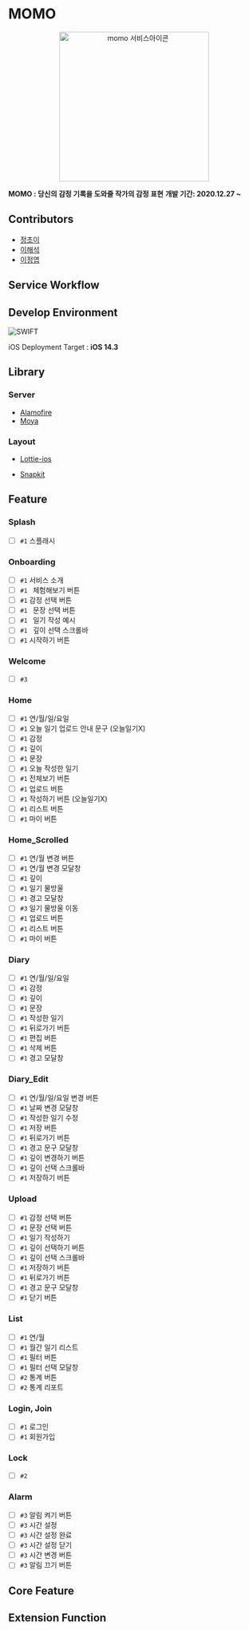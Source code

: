 # MOMO



<p align=center width=100%>
<img src="https://user-images.githubusercontent.com/28949235/103538540-b7981800-4ed9-11eb-83bb-4659c2378d83.png" alt="momo  서비스아이콘" width=300 />

**MOMO : 당신의 감정 기록을 도와줄 작가의 감정 표현**
**개발 기간: 2020.12.27 ~**
</p>

## Contributors

* [정초이](https://github.com/iamcho2)
* [이해석](https://github.com/haeseoklee)
* [이정엽](https://github.com/jeongyeob97)



## Service Workflow

## Develop Environment

![SWIFT](https://img.shields.io/static/v1?style=for-the-badge&logo=swift&message=SWIFT&label=&color=FA7343&labelColor=000000)

iOS Deployment Target : <b>iOS 14.3</b>

## Library

### Server

* [Alamofire](https://github.com/Alamofire/Alamofire)
* [Moya](https://github.com/Moya/Moya)

### Layout

* [Lottie-ios](https://github.com/airbnb/lottie-ios)

* [Snapkit](https://github.com/SnapKit/SnapKit)

## Feature

### Splash

- [ ] `#1` 스플래시

### Onboarding

- [ ] `#1` 서비스 소개
- [ ] `#1 ` 체험해보기 버튼
- [ ] `#1` 감정 선택 버튼
- [ ] `#1 ` 문장 선택 버튼
- [ ] `#1 ` 일기 작성 예시
- [ ] `#1 ` 깊이 선택 스크롤바
- [ ] `#1` 시작하기 버튼

### Welcome

- [ ] `#3` 

### Home

- [ ] `#1` 연/월/일/요일
- [ ] `#1` 오늘 일기 업로드 안내 문구 (오늘일기X)
- [ ] `#1` 감정
- [ ] `#1` 깊이
- [ ] `#1` 문장
- [ ] `#1` 오늘 작성한 일기
- [ ] `#1` 전체보기 버튼
- [ ] `#1` 업로드 버튼
- [ ] `#1` 작성하기 버튼 (오늘일기X)
- [ ] `#1` 리스트 버튼
- [ ] `#1` 마이 버튼

### Home_Scrolled

- [ ] `#1` 연/월 변경 버튼
- [ ] `#1` 연/월 변경 모달창
- [ ] `#1` 깊이
- [ ] `#1` 일기 물방울
- [ ] `#1` 경고 모달창
- [ ] `#3` 일기 물방울 이동
- [ ] `#1` 업로드 버튼
- [ ] `#1` 리스트 버튼
- [ ] `#1` 마이 버튼

### Diary

- [ ] `#1` 연/월/일/요일
- [ ] `#1` 감정
- [ ] `#1` 깊이
- [ ] `#1` 문장
- [ ] `#1` 작성한 일기
- [ ] `#1` 뒤로가기 버튼
- [ ] `#1` 편집 버튼
- [ ] `#1` 삭제 버튼
- [ ] `#1` 경고 모달창

### Diary_Edit

- [ ] `#1` 연/월/일/요일 변경 버튼
- [ ] `#1` 날짜 변경 모달창
- [ ] `#1` 작성한 일기 수정
- [ ] `#1` 저장 버튼
- [ ] `#1` 뒤로가기 버튼
- [ ] `#1` 경고 문구 모달창
- [ ] `#1` 깊이 변경하기 버튼
- [ ] `#1` 깊이 선택 스크롤바
- [ ] `#1` 저장하기 버튼

### Upload

- [ ] `#1` 감정 선택 버튼
- [ ] `#1` 문장 선택 버튼
- [ ] `#1` 일기 작성하기
- [ ] `#1` 깊이 선택하기 버튼
- [ ] `#1` 깊이 선택 스크롤바
- [ ] `#1` 저장하기 버튼
- [ ] `#1` 뒤로가기 버튼
- [ ] `#1` 경고 문구 모달창
- [ ] `#1` 닫기 버튼

### List

- [ ] `#1` 연/월
- [ ] `#1` 월간 일기 리스트
- [ ] `#1` 필터 버튼
- [ ] `#1` 필터 선택 모달창
- [ ] `#2` 통계 버튼
- [ ] `#2` 통계 리포트

### Login, Join

- [ ] `#1` 로그인
- [ ] `#1` 회원가입

### Lock

- [ ]  `#2` 

### Alarm

- [ ] `#3` 알림 켜기 버튼
- [ ] `#3` 시간 설정
- [ ] `#3` 시간 설정 완료
- [ ] `#3` 시간 설정 닫기
- [ ] `#3` 시간 변경 버튼
- [ ] `#3` 알림 끄기 버튼 

## Core Feature

## Extension Function

